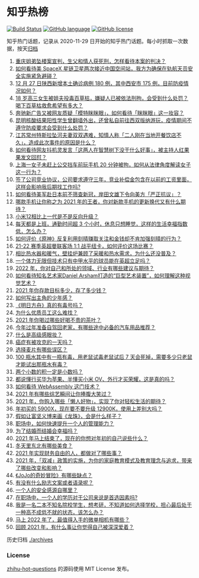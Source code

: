 # 知乎热榜
[![Build Status](https://github.com/ToWeLong/zhihu-hot-questions/workflows/CI/badge.svg)](https://github.com/ToWeLong/zhihu-hot-questions/actions)
[![GitHub language](https://img.shields.io/badge/language-golang-orange.svg)](https://golang.org/)
[![GitHub license](https://img.shields.io/github/license/ToWeLong/zhihu-hot-questions)](https://github.com/ToWeLong/zhihu-hot-questions/blob/main/LICENSE)

知乎热门话题，记录从 2020-11-29 日开始的知乎热门话题。每小时抓取一次数据，按天[归档](./archives)

<!-- BEGIN -->

1. [重庆姐弟坠楼案宣判，生父和情人获死刑，怎样看待本案的判决？](https://www.zhihu.com/question/508270046)
1. [如何看待美 SpaceX 星链卫星两次接近中国空间站，我方为确保在轨航天员安全实施紧急避碰？](https://www.zhihu.com/question/508552825)
1. [12 月 27 日陕西新增本土确诊病例 180 例，其中西安市 175 例，目前防疫情况如何？](https://www.zhihu.com/question/508698326)
1. [18 岁高三女生被姐夫投毒百草枯，嫌疑人已被依法刑拘，会受到什么处罚？喝下百草枯救愈希望有多大？](https://www.zhihu.com/question/508655888)
1. [奔驰新广告又被网友质疑「模特眯眯眼」，如何看待「眯眯眼」这一妆容？](https://www.zhihu.com/question/508722862)
1. [昆明核酸结果阳性学生曾翻墙外出，还曾私自前往西双版纳游玩，疫情期间不遵守防疫要求会受到什么处罚？](https://www.zhihu.com/question/508587433)
1. [江苏常州特斯拉坠河夫妻双双遇难，知情人称「二人刚在当地开餐饮店不久」，造成此次事件的原因是什么？](https://www.zhihu.com/question/508365267)
1. [如何看待网友抖机灵发言「这两人在智慧树下没干什么好事」，被主持人红果果发文回怼？](https://www.zhihu.com/question/508646770)
1. [上海一女子未赶上公交挡车前玩手机 20 分钟被拘，如何从法律角度解读女子这一行为？](https://www.zhihu.com/question/508562842)
1. [签了公司竞业协议，公司要求遵守三年，竞业补偿金包含在以前的工资里面，这样会影响我后期找工作吗?](https://www.zhihu.com/question/507475486)
1. [如何看待美军赴日本前不筛查新冠，岸田文雄下令向美方「严正抗议」？](https://www.zhihu.com/question/508374409)
1. [哪款手机让你称之为 2021 年的王者，你对新款手机的更新换代又有什么期待？](https://www.zhihu.com/question/508526665)
1. [小米12相比上一代是不是反向升级？](https://www.zhihu.com/question/507890687)
1. [每天都是上班，通勤时间超 3 个小时，休息只想睡觉，这样的生活幸福指数低，怎么办？](https://www.zhihu.com/question/503739424)
1. [如何评价《原神》反复利用刻晴赚取关注和金钱却不肯加强刻晴的行为？](https://www.zhihu.com/question/508550354)
1. [21-22 赛季英超曼联客场 1:1 战平纽卡，如何评价这场比赛？](https://www.zhihu.com/question/508689984)
1. [相比热水器和暖气，壁挂炉兼顾了采暖和热水需求，为什么还没普及？](https://www.zhihu.com/question/507915065)
1. [一个体力无限但技术只有中甲水平的球员能在英超立足吗？](https://www.zhihu.com/question/492279468)
1. [2022 年，你对自己和所处的领域、行业有哪些建议与期待？](https://www.zhihu.com/question/507258473)
1. [如何看待知名艺术家Daniel Arsham打造的“巨型艺术装置”，如何理解这种视觉艺术？](https://www.zhihu.com/question/508676894)
1. [2021 年你存款目标多少，存了多少钱？](https://www.zhihu.com/question/505984680)
1. [如何写出主角的少年感？](https://www.zhihu.com/question/507187277)
1. [《明日方舟》真的有毒号吗？](https://www.zhihu.com/question/505490823)
1. [为什么优质员工这么难找？](https://www.zhihu.com/question/508611616)
1. [2021 年你喝过哪些好喝不贵的茶叶？](https://www.zhihu.com/question/505196888)
1. [今年过年准备自驾回老家，有哪些途中必备的汽车用品推荐？](https://www.zhihu.com/question/508647297)
1. [什么是高级感眼妆？](https://www.zhihu.com/question/277512918)
1. [癌症有被攻克的一天吗？](https://www.zhihu.com/question/301374244)
1. [选择麦片有哪些误区？](https://www.zhihu.com/question/507903618)
1. [100 瓶水其中有一瓶有毒，用老鼠试毒老鼠试后 7 天会死掉，需要多少只老鼠才能试出那瓶水有毒？](https://www.zhihu.com/question/503891961)
1. [两个小数的积一定是小数吗？](https://www.zhihu.com/question/486717606)
1. [都说懂行买华为苹果、半懂买小米 OV、外行才买荣耀，这是真的吗？](https://www.zhihu.com/question/508483716)
1. [如何看待 WebAssembly 这门技术？](https://www.zhihu.com/question/362649730)
1. [2021 年有哪些综艺瞬间让你捧腹大笑过？](https://www.zhihu.com/question/504124195)
1. [2021 年，你购入哪些「懒人好物」，实现了你对轻松生活的期待？](https://www.zhihu.com/question/504272914)
1. [年初买的 5900X，现在要不要升级 12900K，使用上差别大吗？](https://www.zhihu.com/question/505367190)
1. [假如让富坚义博来画《龙珠》，会是什么样子？](https://www.zhihu.com/question/503347584)
1. [职场中，如何快速提升一个人的管理能力？](https://www.zhihu.com/question/505185222)
1. [为了结婚而结婚会幸福吗？](https://www.zhihu.com/question/503480951)
1. [2021 年马上结束了，现在的你想对年初的自己说些什么？](https://www.zhihu.com/question/503244939)
1. [冬天里东北有哪些美食？](https://www.zhihu.com/question/500418599)
1. [2021 年实现财务自由的人，都做对了哪些事？](https://www.zhihu.com/question/502497287)
1. [2021 年，「双减」政策的实施，为你的家庭教育模式及教育理念与追求，带来了哪些改变和影响？](https://www.zhihu.com/question/506109164)
1. [《JoJo的奇妙冒险》有哪些缺点？](https://www.zhihu.com/question/53445642)
1. [有没有什么励志文案或者语录呢？](https://www.zhihu.com/question/503299220)
1. [一个人的安全感源自哪里？](https://www.zhihu.com/question/491329504)
1. [在职场中，一个人的学历对于公司来说是首选因素吗?](https://www.zhihu.com/question/507693441)
1. [我是一名二本不知名院校学生，想考研，不知道如何选择学校，担心最后处于一种高不成低不就的状态，该怎么办？](https://www.zhihu.com/question/312161753)
1. [马上 2022 年了，最值得入手的微单相机有哪些？](https://www.zhihu.com/question/508558749)
1. [回顾 2021 年，有什么事让你觉得自己被深深爱着？](https://www.zhihu.com/question/508146604)

<!-- END -->

历史归档 [./archives](./archives)


### License
[zhihu-hot-questions](https://github.com/towelong/zhihu-hot-questions) 的源码使用 MIT License 发布。